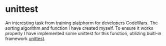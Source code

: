 # unittest

An interesting task from training platphorm for developers CodeWars.
The sorting algorithm and function I have created myself.
To ensure it works properly I have implemented some unittest for this function,
utilizing buitl-in framework [unittest](https://docs.python.org/3/library/unittest.html).

